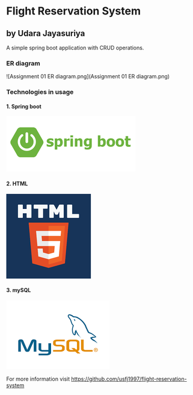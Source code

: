 # Flight Reservation System
## by Udara Jayasuriya
 A simple spring boot application with CRUD operations.
### ER diagram
![Assignment 01 ER diagram.png](Assignment 01 ER diagram.png)

### Technologies in usage
#### 1. Spring boot
![img_1.png](img_1.png)

#### 2. HTML
![img_2.png](img_2.png)

#### 3. mySQL
![img_3.png](img_3.png)

For more information visit 
https://github.com/usfj1997/flight-reservation-system
